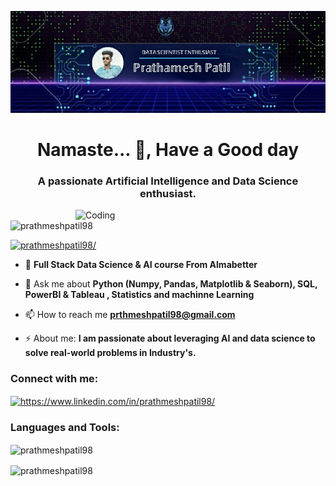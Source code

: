 <!-- Your Banner Image -->
![Banner](https://github.com/prathmeshpatil98/prathmeshpatil98/blob/main/prathmeshpicgithub.jpg)

<!-- Introduction -->
<h1 align="center">Namaste... 👋, Have a Good day</h1>
<h3 align="center">A passionate Artificial Intelligence and Data Science enthusiast.</h3>

<!-- Profile Image -->
<img align="right" alt="Coding" width="400" src="https://www.ringcentral.com/us/en/blog/wp-content/uploads/2020/07/342907102-Three-applications-for-AI-tech-in-your-business-workflow-Social-GIF-1.gif">

<!-- Profile Views Counter -->
<p align="left"> <img src="https://komarev.com/ghpvc/?username=prathmeshpatil98&label=Profile%20views&color=0e75b6&style=flat" alt="prathmeshpatil98" /> </p>

<!-- LinkedIn Badge -->
<p align="left"> <a href="https://www.linkedin.com/in/prathmeshpatil98/" target="_blank"><img src="https://img.shields.io/badge/linkedin-prathmeshpatil98/-blue?logo=linkedin&style=for-the-badge" alt="prathmeshpatil98/" /></a> </p>

<!-- Learning and Expertise -->
- 🌱  **Full Stack Data Science & AI course From Almabetter**

<!-- Skills -->
- 💬 Ask me about **Python (Numpy, Pandas, Matplotlib & Seaborn), SQL, PowerBI & Tableau , Statistics and machinne Learning**

<!-- Contact Information -->
- 📫 How to reach me **prthmeshpatil98@gmail.com**

<!-- About Me -->
- ⚡ About me: **I am passionate about leveraging AI and data science to solve real-world problems in Industry's.**

<!-- Social Media Links -->
<h3 align="left">Connect with me:</h3>
  <a href="https://www.linkedin.com/in/prathmeshpatil98/" target="blank">
    <img align="center" src="https://raw.githubusercontent.com/rahuldkjain/github-profile-readme-generator/master/src/images/icons/Social/linked-in-alt.svg" alt="https://www.linkedin.com/in/prathmeshpatil98/" height="30" width="40" />
  </a>
</p>

<!-- Languages and Tools -->
<h3 align="left">Languages and Tools:</h3>
<p align="left">
  <!-- Add icons and links for your languages and tools -->
</p>

<!-- GitHub Stats -->
<p><img align="center" src="https://github-readme-stats.vercel.app/api/top-langs?username=prathmeshpatil98&show_icons=true&locale=en&layout=compact" alt="prathmeshpatil98" /></p>

<p><img align="center" src="https://github-readme-streak-stats.herokuapp.com/?user=prathmeshpatil98" alt="prathmeshpatil98" /></p>
